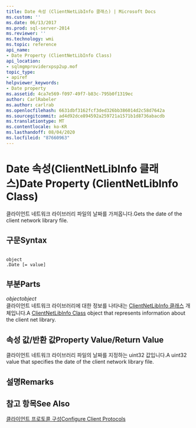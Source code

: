 ```yaml
---
title: Date 속성 (ClientNetLibInfo 클래스) | Microsoft Docs
ms.custom: ''
ms.date: 06/13/2017
ms.prod: sql-server-2014
ms.reviewer: ''
ms.technology: wmi
ms.topic: reference
api_name:
- Date Property (ClientNetLibInfo Class)
api_location:
- sqlmgmproviderxpsp2up.mof
topic_type:
- apiref
helpviewer_keywords:
- Date property
ms.assetid: 4ca7e569-f097-49f7-b83c-795b0f1319ec
author: CarlRabeler
ms.author: carlrab
ms.openlocfilehash: 6631dbf3162fcf3ded326bb386014d2c58d7642a
ms.sourcegitcommit: ad4d92dce894592a259721a1571b1d8736abacdb
ms.translationtype: MT
ms.contentlocale: ko-KR
ms.lasthandoff: 08/04/2020
ms.locfileid: "87660963"
---
```

# <a name="date-property-clientnetlibinfo-class"></a><span data-ttu-id="88224-102">Date 속성(ClientNetLibInfo 클래스)</span><span class="sxs-lookup"><span data-stu-id="88224-102">Date Property (ClientNetLibInfo Class)</span></span>
  <span data-ttu-id="88224-103">클라이언트 네트워크 라이브러리 파일의 날짜를 가져옵니다.</span><span class="sxs-lookup"><span data-stu-id="88224-103">Gets the date of the client network library file.</span></span>  
  
## <a name="syntax"></a><span data-ttu-id="88224-104">구문</span><span class="sxs-lookup"><span data-stu-id="88224-104">Syntax</span></span>  
  
```  
  
object  
.Date [= value]  
```  
  
## <a name="parts"></a><span data-ttu-id="88224-105">부분</span><span class="sxs-lookup"><span data-stu-id="88224-105">Parts</span></span>  
 <span data-ttu-id="88224-106">*object*</span><span class="sxs-lookup"><span data-stu-id="88224-106">*object*</span></span>  
 <span data-ttu-id="88224-107">클라이언트 네트워크 라이브러리에 대한 정보를 나타내는 [ClientNetLibInfo 클래스](clientnetlibinfo-class.md) 개체입니다.</span><span class="sxs-lookup"><span data-stu-id="88224-107">A [ClientNetLibInfo Class](clientnetlibinfo-class.md) object that represents information about the client net library.</span></span>  
  
## <a name="property-valuereturn-value"></a><span data-ttu-id="88224-108">속성 값/반환 값</span><span class="sxs-lookup"><span data-stu-id="88224-108">Property Value/Return Value</span></span>  
 <span data-ttu-id="88224-109">클라이언트 네트워크 라이브러리 파일의 날짜를 지정하는 uint32 값입니다.</span><span class="sxs-lookup"><span data-stu-id="88224-109">A uint32 value that specifies the date of the client network library file.</span></span>  
  
## <a name="remarks"></a><span data-ttu-id="88224-110">설명</span><span class="sxs-lookup"><span data-stu-id="88224-110">Remarks</span></span>  
  
## <a name="see-also"></a><span data-ttu-id="88224-111">참고 항목</span><span class="sxs-lookup"><span data-stu-id="88224-111">See Also</span></span>  
 [<span data-ttu-id="88224-112">클라이언트 프로토콜 구성</span><span class="sxs-lookup"><span data-stu-id="88224-112">Configure Client Protocols</span></span>](https://technet.microsoft.com/library/ms181035.aspx)  
  
  
